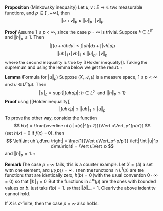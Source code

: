 **Proposition** (Minkowsky inequality) Let $u,v : E \to \mathbb{C}$ two measurable functions, and $p \in [1,+\infty]$, then
$$
\Vert u + v \Vert_p \leq \Vert u \Vert_p + \Vert v \Vert_p
$$

**Proof** Assume $1 \leq p < \infty$, since the case $p=\infty$ is trivial. Suppose $h \in L^{p'}$ and $\Vert h \Vert_{p'} \leq 1$. Then
$$
\left|\int (u+v)hd\mu\right| \leq \int| uh|d\mu + \int |vh|d\mu 
$$
$$
\Vert uh \Vert_1 + \Vert vh \Vert_1 \leq \Vert u \Vert_p + \Vert v \Vert_p
$$
where the second inequality is true by [[Holder inequality]]. Taking the supremum and using the lemma below we get the result. $\square$



**Lemma** (Formula for $\Vert u \Vert_p$) Suppose $(X, \mathcal{A}, \mu)$ is a measure space, $1 \leq p < \infty$ and $u \in L^p(\mu)$. Then
$$
\Vert u \Vert_p = \sup \left\{ \left|\int uh \,d\mu \right| \,:\, h \in L^{p'} \, \text{ and }\, \Vert h \Vert_{p'}\leq 1 \right\}
$$
**Proof** using [[Holder inequality]] 
$$
\left|\int uh \,d\mu \right| \leq \Vert uh \Vert_1 \leq \Vert u \Vert_p
$$
To prove the other way, consider the function
$$
h(x) = \frac{\overline u(x) |u(x)|^{p-2}}{\Vert u\Vert_p^{p/p'}}
$$
(set $h(x) = 0$ if $f(x) = 0$).
then
$$
\left|\int uh \,d\mu \right| = \frac{1}{\Vert u\Vert_p^{p/p'}} \left| \int |u|^p d\mu\right| = \Vert u\Vert_p 
$$
and $\Vert h \Vert_{p'} = 1$. $\square$ 


**Remark** The case $p=\infty$ fails, this is a counter example. Let $X = \{b\}$ a set with one element, and $\mu(\{b\}) = \infty$. Then the functions in $L^1(\mu)$ are the functions that are identically zero, $h(b)=0$ (with the usual convention $0\cdot \infty = 0$) so that $\Vert h \Vert_1 = 0$. But the functions in $L^\infty(\mu)$ are the ones with bounded values on $b$, just take $f(b) = 1$, so that $\Vert b \Vert_\infty = 1$. Clearly the above indentity cannot hold.

If $X$ is $\sigma$-finite, then the case $p= \infty$ also holds.

